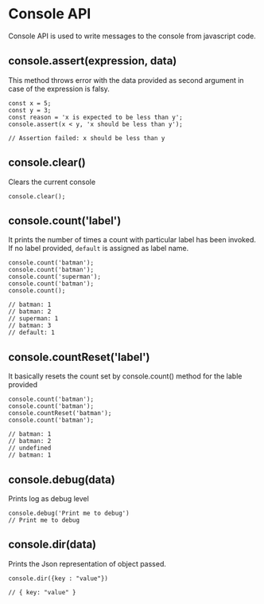 # Console API 

Console API is used to write messages to the console from javascript code. 

## console.assert(expression, data)

This method throws error with the data provided as second argument in case of the expression is falsy.

```
const x = 5;
const y = 3;
const reason = 'x is expected to be less than y';
console.assert(x < y, 'x should be less than y');

// Assertion failed: x should be less than y
```

## console.clear()

Clears the current console

```
console.clear();
```

## console.count('label')

It prints the number of times a count with particular label has been invoked.
If no label provided, `default` is assigned as label name.

```
console.count('batman');
console.count('batman');
console.count('superman');
console.count('batman');
console.count();

// batman: 1
// batman: 2
// superman: 1
// batman: 3
// default: 1

```

## console.countReset('label')

It basically resets the count set by console.count() method for the lable provided

```
console.count('batman');
console.count('batman');
console.countReset('batman');
console.count('batman');

// batman: 1
// batman: 2
// undefined
// batman: 1

```

## console.debug(data)

Prints log as debug level

```
console.debug('Print me to debug')
// Print me to debug
```

## console.dir(data)

Prints the Json representation of object passed.

```
console.dir({key : "value"})

// { key: "value" }
```

